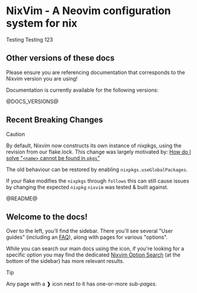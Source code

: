 # NixVim - A Neovim configuration system for nix

Testing Testing 123

## Other versions of these docs

Please ensure you are referencing documentation that corresponds to the Nixvim version you are using!

Documentation is currently available for the following versions:

@DOCS_VERSIONS@

## Recent Breaking Changes

> [!CAUTION]
> By default, Nixvim now constructs its own instance of nixpkgs, using the revision from our flake.lock.
> This change was largely motivated by: [How do I solve "`<name>` cannot be found in `pkgs`"](./user-guide/faq.html#how-do-i-solve-name-cannot-be-found-in-pkgs)
>
> The old behaviour can be restored by enabling `nixpkgs.useGlobalPackages`.
>
> If your flake modifies the `nixpkgs` through `follows` this can still cause issues by changing the expected `nixpkg` `nixvim` was tested & built against.

@README@

## Welcome to the docs!

Over to the left, you'll find the sidebar. There you'll see several "User guides" (including an [FAQ](./user-guide/faq.md)), along with pages for various "options".

While you can search our main docs using the <i class="fa fa-search"></i> icon, if you're looking for a specific option you may find the dedicated [Nixvim Option Search](./search/index.html) (at the bottom of the sidebar) has more relevant results.

> [!TIP]
> Any page with a ❱ icon next to it has one-or-more _sub-pages_.

